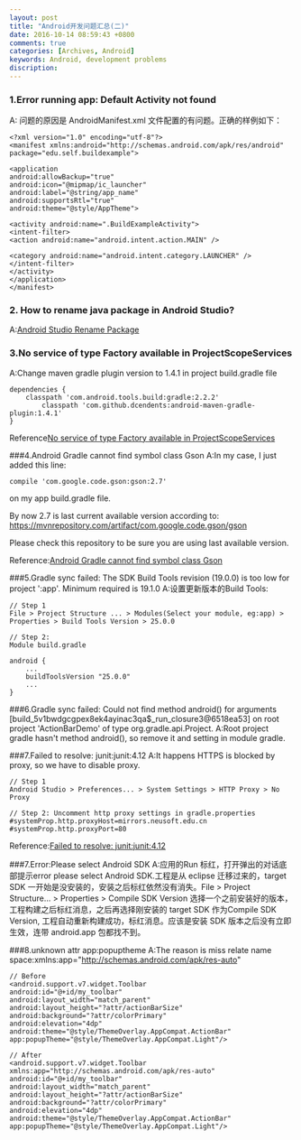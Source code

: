 ```yaml
---
layout: post
title: "Android开发问题汇总(二)"
date: 2016-10-14 08:59:43 +0800
comments: true
categories: [Archives, Android] 
keywords: Android, development problems 
discription: 
---
```


### 1.Error running app: Default Activity not found
A: 问题的原因是 AndroidManifest.xml 文件配置的有问题。正确的样例如下：

```
<?xml version="1.0" encoding="utf-8"?>
<manifest xmlns:android="http://schemas.android.com/apk/res/android"
package="edu.self.buildexample">

<application
android:allowBackup="true"
android:icon="@mipmap/ic_launcher"
android:label="@string/app_name"
android:supportsRtl="true"
android:theme="@style/AppTheme">

<activity android:name=".BuildExampleActivity">
<intent-filter>
<action android:name="android.intent.action.MAIN" />

<category android:name="android.intent.category.LAUNCHER" />
</intent-filter>
</activity>
</application>
</manifest>
```

### 2. How to rename java package in Android Studio?
A:[Android Studio Rename Package](http://stackoverflow.com/questions/16804093/android-studio-rename-package)  

### 3.No service of type Factory available in ProjectScopeServices
A:Change maven gradle plugin version to 1.4.1 in project build.gradle file

```
dependencies {
    classpath 'com.android.tools.build:gradle:2.2.2'
        classpath 'com.github.dcendents:android-maven-gradle-plugin:1.4.1'
}
```
Reference[No service of type Factory available in ProjectScopeServices](http://stackoverflow.com/questions/38825451/no-service-of-type-factory-available-in-projectscopeservices)

###4.Android Gradle cannot find symbol class Gson
A:In my case, I just added this line:

```
compile 'com.google.code.gson:gson:2.7'
```

on my app build.gradle file.

By now 2.7 is last current available version according to: https://mvnrepository.com/artifact/com.google.code.gson/gson

Please check this repository to be sure you are using last available version.

Reference:[Android Gradle cannot find symbol class Gson](http://stackoverflow.com/questions/17913704/android-gradle-cannot-find-symbol-class-gson)

<!--more-->

###5.Gradle sync failed: The SDK Build Tools revision (19.0.0) is too low for project ':app'. Minimum required is 19.1.0
A:设置更新版本的Build Tools: 

```
// Step 1
File > Project Structure ... > Modules(Select your module, eg:app) > Properties > Build Tools Version > 25.0.0

// Step 2:
Module build.gradle

android {
    ...
    buildToolsVersion "25.0.0"
    ...
} 
```

###6.Gradle sync failed: Could not find method android() for arguments [build_5v1bwdgcgpex8ek4ayinac3qa$_run_closure3@6518ea53] on root project 'ActionBarDemo' of type org.gradle.api.Project.
A:Root project gradle hasn't method android(), so remove it and setting in module gradle.

###7.Failed to resolve: junit:junit:4.12
A:It happens HTTPS is blocked by proxy, so we have to disable proxy.

```
// Step 1
Android Studio > Preferences... > System Settings > HTTP Proxy > No Proxy

// Step 2: Uncomment http proxy settings in gradle.properties
#systemProp.http.proxyHost=mirrors.neusoft.edu.cn
#systemProp.http.proxyPort=80

```
Reference:[Failed to resolve: junit:junit:4.12](http://stackoverflow.com/questions/32519219/error23-17-failed-to-resolve-junitjunit4-12)

###7.Error:Please select Android SDK
A:应用的Run 标红，打开弹出的对话底部提示error please select Android SDK.工程是从 eclipse 迁移过来的，target SDK 一开始是没安装的，安装之后标红依然没有消失。File > Project Structure... > Properties > Compile SDK Version 选择一个之前安装好的版本，工程构建之后标红消息，之后再选择刚安装的 target SDK 作为Compile SDK Version, 工程自动重新构建成功，标红消息。应该是安装 SDK
版本之后没有立即生效，连带 android.app 包都找不到。

###8.unknown attr app:popuptheme
A:The reason is miss relate name space:xmlns:app="http://schemas.android.com/apk/res-auto"

```
// Before
<android.support.v7.widget.Toolbar
android:id="@+id/my_toolbar"
android:layout_width="match_parent"
android:layout_height="?attr/actionBarSize"
android:background="?attr/colorPrimary"
android:elevation="4dp"
android:theme="@style/ThemeOverlay.AppCompat.ActionBar"
app:popupTheme="@style/ThemeOverlay.AppCompat.Light"/>

// After
<android.support.v7.widget.Toolbar
xmlns:app="http://schemas.android.com/apk/res-auto"
android:id="@+id/my_toolbar"
android:layout_width="match_parent"
android:layout_height="?attr/actionBarSize"
android:background="?attr/colorPrimary"
android:elevation="4dp"
android:theme="@style/ThemeOverlay.AppCompat.ActionBar"
app:popupTheme="@style/ThemeOverlay.AppCompat.Light"/>

```
